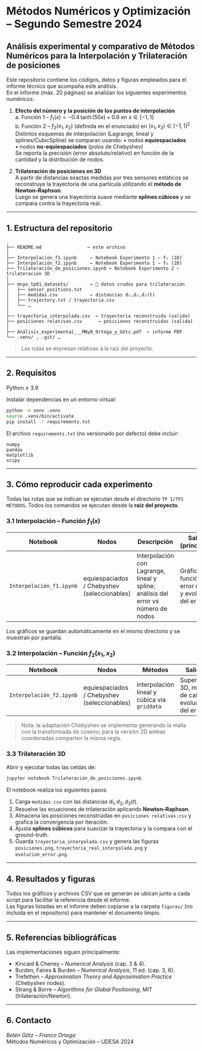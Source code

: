 # Métodos Numéricos y Optimización – Segundo Semestre 2024

## Análisis experimental y comparativo de Métodos Numéricos para la Interpolación y Trilateración de posiciones

Este repositorio contiene los códigos, datos y figuras empleados para el informe técnico que acompaña este análisis.  
En el informe (máx. 20 páginas) se analizan los siguientes experimentos numéricos:

1. **Efecto del número y la posición de los puntos de interpolación**  
   a. Función 1 – $f_1(x)= -0.4\,\tanh(50x)+0.6$ en $x\in[-1,1]$  
   b. Función 2 – $f_2(x_1,x_2)$ (definida en el enunciado) en $(x_1,x_2)\in[-1,1]^2$  
   Distintos esquemas de interpolación (Lagrange, lineal y splines/CubicSpline) se comparan usando:
   • nodos **equiespaciados**  
   • nodos **no-equiespaciados** (polos de Chebyshev)  
   Se reporta la precisión (error absoluto/relativo) en función de la cantidad y la distribución de nodos.

2. **Trilateración de posiciones en 3D**  
   A partir de distancias exactas medidas por tres sensores estáticos se reconstruye la trayectoria de una partícula utilizando el **método de Newton–Raphson**.  
   Luego se genera una trayectoria suave mediante **splines cúbicos** y se compara contra la trayectoria real.

---

## 1. Estructura del repositorio

```
.
├── README.md                 ← este archivo
│
├── Interpolación_f1.ipynb     ← Notebook Experimento 1 – f₁ (1D)
├── Interpolación_f2.ipynb     ← Notebook Experimento 1 – f₂ (2D)
├── Trilateración_de_posiciones.ipynb ← Notebook Experimento 2 – trilateración 3D
│
├── mnyo_tp01_datasets/        ← 📂 datos crudos para trilateración
│   ├── sensor_positions.txt
│   ├── medidas.csv            ← distancias d₁,d₂,d₃(t)
│   ├── trajectory.txt / trayectoria.csv
│   └── …
│
├── trayectoria_interpolada.csv  ← trayectoria reconstruida (salida)
├── posiciones relativas.csv      ← posiciones reconstruidas (salida)
│
├── Análisis_experimental___MNyO_Ortega_y_Götz.pdf  ← informe PDF
└── .venv/ , .git/ …
```

> Las rutas se expresan relativas a la raíz del proyecto.

---

## 2. Requisitos

Python ≥ 3.9

Instalar dependencias en un entorno virtual:

```bash
python -m venv .venv
source .venv/bin/activate
pip install -r requirements.txt
```

El archivo `requirements.txt` (no versionado por defecto) debe incluir:

```
numpy
pandas
matplotlib
scipy
```

---

## 3. Cómo reproducir cada experimento

Todas las rutas que se indican se ejecutan desde el directorio `TP 1/TP1 MÉTODOS`.
Todos los comandos se ejecutan desde la **raíz del proyecto**.

### 3.1 Interpolación – Función $f_1(x)$

| Notebook | Nodos | Descripción | Salidas (principales) |
|----------|-------|-------------|-----------------------|
| `Interpolación_f1.ipynb` | equiespaciados / Chebyshev (seleccionables) | Interpolación con Lagrange, lineal y spline; análisis del error vs número de nodos | Gráficos de función, error relativo y evolución del error. |

Los gráficos se guardan automáticamente en el mismo directorio y se muestran por pantalla.

### 3.2 Interpolación – Función $f_2(x_1,x_2)$

| Notebook | Nodos | Métodos | Salidas |
|----------|-------|---------|---------|
| `Interpolación_f2.ipynb` | equiespaciados / Chebyshev (seleccionables) | Interpolación lineal y cúbica vía `griddata` | Superficies 3D, mapas de calor y evolución del error. |

> Nota: la adaptación Chebyshev se implementa generando la malla con la transformada de coseno; para la versión 2D ambas coordenadas comparten la misma regla.

### 3.3 Trilateración 3D

Abrir y ejecutar todas las celdas de:

```bash
jupyter notebook Trilateración_de_posiciones.ipynb
```

El notebook realiza los siguientes pasos:

1. Carga `medidas.csv` con las distancias $d_1,d_2,d_3(t)$.
2. Resuelve las ecuaciones de trilateración aplicando **Newton–Raphson**.
3. Almacena las posiciones reconstruidas en `posiciones relativas.csv` y grafica la convergencia por iteración.
4. Ajusta **splines cúbicos** para suavizar la trayectoria y la compara con el ground-truth.
5. Guarda `trayectoria_interpolada.csv` y genera las figuras `posiciones.png`, `trayectoria_real_interpolada.png` y `evolucion_error.png`.

---

## 4. Resultados y figuras

Todos los gráficos y archivos CSV que se generan se ubican junto a cada script para facilitar la referencia desde el informe.  
Las figuras listadas en el informe deben copiarse a la carpeta `figuras/` (no incluida en el repositorio) para mantener el documento limpio.

---

## 5. Referencias bibliográficas

Las implementaciones siguen principalmente:

* Kincaid & Cheney – *Numerical Analysis* (cap. 3 & 4).
* Burden, Faires & Burden – *Numerical Analysis*, 11 ed. (cap. 3, 6).
* Trefethen – *Approximation Theory and Approximation Practice* (Chebyshev nodes).
* Strang & Borre – *Algorithms for Global Positioning*, MIT (trilateración/Newton).

---

## 6. Contacto

*Belén Götz – Franco Ortega*  
Métodos Numéricos y Optimización – UDESA 2024 
